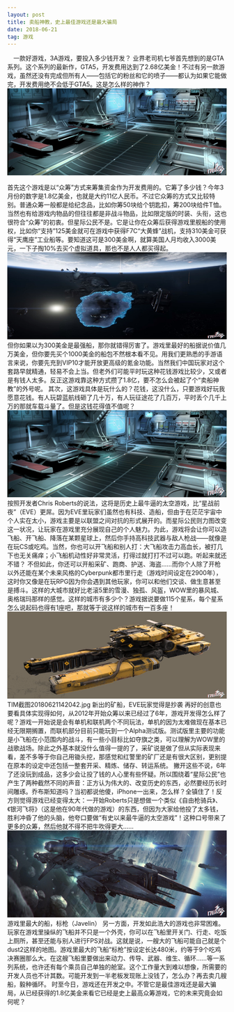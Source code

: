 ```yaml
---
layout: post
title: 卖船神教，史上最佳游戏还是最大骗局
date: 2018-06-21
tag: 游戏
---
```


　一款好游戏，3A游戏，要投入多少钱开发？
业界老司机七爷首先想到的是GTA系列。这个系列的最新作，GTA5，开发费用达到了2.68亿美金！不过有另一款游戏，虽然还没有完成但所有人——包括它的粉丝和它的喷子——都认为如果它能做完，开发费用绝不会低于GTA5。这是怎么样的神作？
<img src="/images/posts/Xcode8/image1.png" height="200" width="600"> 

首先这个游戏是以“众筹”方式来筹集资金作为开发费用的。它筹了多少钱？今年3月份的数字是1.8亿美金，也就是大约11亿人民币。不过它众筹的方式又比较特别。普通众筹一般都是给纪念品，比如你筹50块给个钥匙扣，筹200块给件T恤。当然也有给游戏内物品的但往往都是非战斗物品，比如限定版的时装、头衔，这也很符合“众筹”的初衷。但星际公民不是。它是让你在众筹后获得游戏里舰船的使用权，比如你“支持”125美金就可在游戏中获得F7C“大黄蜂”战机，支持310美金可获得“天鹰座”工业船等。要知道这可是300美金啊，就算美国人月均收入3000美元，一下子掏10%去买个虚拟道具，那也不是人人都买得起。
<img src="/images/posts/Xcode8/image31.png" height="200" width="600"> 
但你如果以为300美金是最强船，那你就错得厉害了。游戏里最好的船据说价值几万美金，但你要先买个1000美金的船包不然根本看不见。用我们更熟悉的手游语言来说，你要先充到VIP10才能开放更高级的氪金功能。当然我们中国玩家对这个套路早就精通，轻易不会上当。但老外们可能平时玩这种花钱游戏比较少，又或者是有钱人太多。反正这游戏靠这种方式攒了1.8亿，要不怎么会被起了个“卖船神教”的外号呢。
其次，这游戏具体是玩什么的？花钱，这没什么，只要游戏好玩我愿意花钱。有人玩碧蓝航线砸了几十万，有人玩征途花了几百万，平时丢个几千上万的那就车载斗量了。但是这钱花得值不值呢？
<img src="/images/posts/Xcode8/image32.png" height="200" width="600"> 
按照开发者Chris Roberts的说法，这将是历史上最牛逼的太空游戏，比“星战前夜”（EVE）更屌。因为EVE里玩家们虽然也有科技、造船，但由于在茫茫宇宙中个人实在太小，游戏主要是以联盟之间对抗的形式展开的。而星际公民则力图改变这一状况，让玩家在游戏里充分展现自己的个人魅力。为此，游戏将会让你可以造飞船、开飞船、降落在某颗星球上，然后你手持高科技武器与敌人枪战——就像是在玩CS或吃鸡。当然，你也可以开飞船和别人打：大飞船攻击力高血长，被打几下也无关痛痒；小飞船机动性好非常灵活，打得过就打打不过可以跑。听起来就还不错？
不但如此，你还可以开船采矿、跑商、护送、海盗……而你个人除了开枪以外还能在某个未来风格的Cyberpunk都市里行走（游戏时间设定在2900年），这时你又像是在玩RPG因为你会遇到其他玩家，你可以和他们交谈、做生意甚至是搏斗。这样的大城市就好比老滚5里的雪漫、独孤、风盔，WOW里的暴风城、奥格瑞玛那样的感觉。这样的城市有多少个？游戏据说要做115个星系，每个星系怎么说起码也得有1座吧，那就等于说这样的城市有一百多座！
<img src="/images/posts/Xcode8/image33.png" height="200" width="600"> 
TIM截图20180621142042.jpg
新出的矿船，EVE玩家觉得是抄袭
再好的创意也要看具体实现得如何，从2012年开始众筹以来已经过了6年，游戏开发得怎么样了呢？游戏一开始说是会有单机和联机两个不同玩法，单机的因为太难做现在基本已经无限期搁置，而联机部分目前只能玩到一个Alpha测试版。测试版里主要的功能是小飞船在小范围内的战斗，有一些小目标比如夺旗之类，可以理解为WOW里的战歌战场。除此之外基本就没什么值得一提的了，采矿说是做了但从实际表现来看，差不多等于你自己用锄头挖，那感觉和红警里的矿厂还是有很大区别，更别提在原本的设定中还包括一整套开采、精炼、储存、转运系统。
撇开这些不说，6年了还没玩到成品，这多少会让投了钱的人心里有些怀疑。所以围绕着“星际公民”也产生了两种截然不同的声音：正方认为伟大的、改变历史的东西，必然要经历长时间雕琢。乔布斯知道吗？当初都说他傻，iPhone一出来，怎么样？全镇住了！反方则觉得游戏已经变得太大：一开始Roberts只是想做一个类似《自由枪骑兵》、《银河飞将》（这是他在90年代做的游戏）的东西，但因为大家给他投了太多钱，胜利冲昏了他的头脑，他夸口要做“有史以来最牛逼的太空游戏”！这种口号带来了更多的众筹，然后他就不得不把牛吹得更大……
<img src="/images/posts/Xcode8/image34.png" height="200" width="600"> 
游戏里最大的船，标枪（Javelin）
另一方面，开发如此浩大的游戏也非常困难。玩家在游戏里操纵的飞船并不只是一个外壳，你可以在飞船里开关门、行走、吃饭上厕所，甚至还能与别人进行FPS对战。这就是说，一艘大的飞船可能自己就是个dust2这样的地图。游戏里最大的飞船“标枪”按设定长达480米，约等于9个吃鸡决赛圈那么大。在这艘飞船里要做出来动力、传导、武器、维生、循环……等一系列系统，也许还有每个乘员自己单独的舱室。这个工作量大到难以想像，所需要的开发人员也不计其数。可能开发到一半老板发现账上没钱了，怎么办？再去卖几艘船，毅种循环。
时至今日，游戏还在开发之中。不管它是最佳游戏还是最大骗局，从已经获得的1.8亿美金来看它已经是史上最高众筹游戏，它的未来究竟会如何呢？
```



